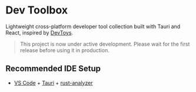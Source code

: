# Dev Toolbox

Lightweight cross-platform developer tool collection built with Tauri and React,
inspired by [DevToys](https://github.com/DevToys-app/DevToys).

> This project is now under active development.
> Please wait for the first release before using it in production.

## Recommended IDE Setup

- [VS Code](https://code.visualstudio.com/) +
  [Tauri](https://marketplace.visualstudio.com/items?itemName=tauri-apps.tauri-vscode) +
  [rust-analyzer](https://marketplace.visualstudio.com/items?itemName=rust-lang.rust-analyzer)
